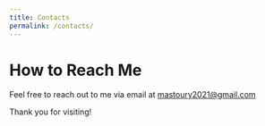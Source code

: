```yaml
---
title: Contacts
permalink: /contacts/
---
```


# How to Reach Me
Feel free to reach out to me via email at mastoury2021@gmail.com

Thank you for visiting!
